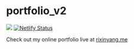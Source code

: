 # portfolio_v2

![](https://img.shields.io/github/last-commit/MatoPlus/portfolio_v2)
[![Netlify Status](https://api.netlify.com/api/v1/badges/f444e6b5-6534-4cae-90d1-8a676820833a/deploy-status)](https://app.netlify.com/sites/rixinyang/deploys)

Check out my online portfolio live at [rixinyang.me](https://rixinyang.me)